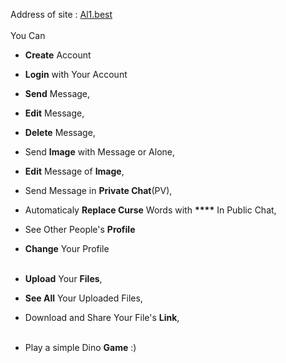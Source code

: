 Address of site : [Al1.best](www.al1.best)<br><br>
You Can 
  * <b>Create</b> Account<br>
  * <b>Login</b> with Your Account<br>
  * <b>Send</b> Message,<br>
  * <b>Edit</b> Message,<br>
  * <b>Delete</b> Message,<br>
  * Send <b>Image</b> with Message or Alone,<br>
  * <b>Edit</b> Message of <b>Image</b>,<br>
  * Send Message in <b>Private Chat</b>(PV),<br>
  * Automaticaly <b>Replace Curse</b> Words with <b>****</b> In Public Chat,<br>
  * See Other People's <b>Profile</b>
  * <b>Change</b> Your Profile<br><br>
  
  * <b>Upload</b> Your <b>Files</b>,<br>
  * <b>See All</b> Your Uploaded Files,<br>
  * Download and Share Your File's <b>Link</b>,<br><br>
  
  * Play a simple Dino <b>Game</b> :)<br>
  
  
